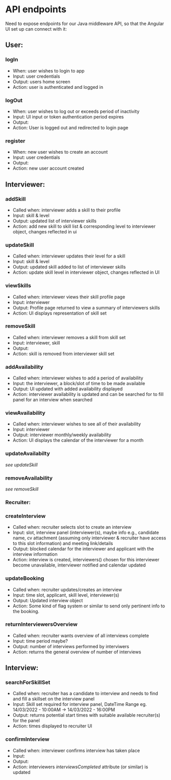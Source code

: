 # API endpoints

Need to expose endpoints for our Java middleware API, so that the Angular UI set up can connect with it:

## User:

### logIn

- When: user wishes to login to app
- Input: user credentials
- Output: users home screen
- Action: user is authenticated and logged in

### logOut

- When: user wishes to log out or exceeds period of inactivity
- Input: UI input or token authentication period expires
- Output:
- Action: User is logged out and redirected to login page

### register

- When: new user wishes to create an account
- Input: user credentials
- Output:
- Action: new user account created

## Interviewer:

### addSkill

- Called when: interviewer adds a skill to their profile
- Input: skill & level
- Output: updated list of interviewer skills
- Action: add new skill to skill list & corresponding level to interviewer object, changes reflected in ui

### updateSkill

- Called when: interviewer updates their level for a skill
- Input: skill & level
- Output: updated skill added to list of interviewer skills
- Action: update skill level in interviewer object, changes reflected in UI

### viewSkills

- Called when: interviewer views their skill profile page
- Input: interviewer
- Output: Profile page returned to view a summary of interviewers skills
- Action: UI displays representation of skill set

### removeSkill

- Called when: interviewer removes a skill from skill set
- Input: interviewer, skill
- Output:
- Action: skill is removed from interviewer skill set

### addAvailability

- Called when: interviewer wishes to add a period of availability
- Input: the interviewer, a block/slot of time to be made available
- Output: UI updated with added availability displayed
- Action: interviewer availability is updated and can be searched for to fill panel for an interview when searched

### viewAvailability

- Called when: interviewer wishes to see all of their availability
- Input: interviewer
- Output: interviewer monthly/weekly availability
- Action: UI displays the calendar of the interviewer for a month

### updateAvailabilty

*see updateSkill*

### removeAvailability

*see removeSkill*

### Recruiter:

### createInterview

- Called when: recruiter selects slot to create an interview
- Input: slot, interview panel (interviewer(s), maybe info e.g., candidate name, cv attachment (assuming only interviewer & recruiter have access to this slot information) and meeting link/details
- Output: blocked calendar for the interviewer and applicant with the interview information
- Action: interview is created, interviewers() chosen for this interviewer become unavailable, interviewer notified and calendar updated

### updateBooking

- Called when: recruiter updates/creates an interview
- Input: time slot, applicant, skill level, interviewer(s)
- Output: Updated interview object
- Action: Some kind of flag system or similar to send only pertinent info to the booking.

### returnInterviewersOverview

- Called when: recruiter wants overview of all interviews complete
- Input: time period maybe?
- Output: number of interviews performed by interviwers
- Action: returns the general overview of number of interviews

## Interview:

### searchForSkillSet

- Called when: recruiter has a candidate to interview and needs to find and fill a skillset on the interview panel
- Input: Skill set required for interview panel, DateTime Range eg. 14/03/2022 - 10:00AM → 14/03/2022 - 16:00PM
- Output: returns potential start times with suitable available recruiter(s) for the panel
- Action: times displayed to recruiter UI

### confirmInterview

- Called when: interviewer  confirms interview has taken place
- Input:
- Output:
- Action: interviewers *interviewsCompleted* attribute (or similar) is updated